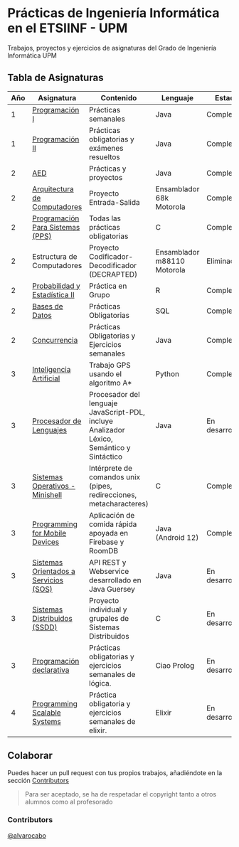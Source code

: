 <html>
   <head>
      <meta charset="utf-8" />
      <link
        rel="stylesheet"
        href="https://maxcdn.bootstrapcdn.com/bootstrap/3.4.0/css/bootstrap.min.css"
      />
   </head>
  <body>
   <div id="convertir">
    <div class="container">
      <h1 id="Header">
        Prácticas de Ingeniería Informática en el ETSIINF - UPM
      </h1>
      <p>
        Trabajos, proyectos y ejercicios de asignaturas del Grado de Ingeniería
        Informática UPM
      </p>
    </div>
    <div class="container">
      <h2 id="tabla-de-asignaturas">Tabla de Asignaturas</h2>
      <div class="table-responsive">
        <table class="table">
          <thead>
            <tr>
              <th>Año</th>
              <th>Asignatura</th>
              <th>Contenido</th>
              <th>Lenguaje</th>
              <th>Estado</th>
            </tr>
          </thead>
          <tbody>
            <tr>
              <td>1</td>
              <td>
                <a href="https://github.com/alvarocaboUPM/programacion-1"
                  >Programación I</a
                >
              </td>
              <td>Prácticas semanales</td>
              <td>Java</td>
              <td class="alert alert-success">Completado</td>
            </tr>
            <tr>
              <td>1</td>
              <td>
                <a href="https://github.com/alvarocaboUPM/Programacion-II"
                  >Programación II</a
                >
              </td>
              <td>Prácticas obligatorias y exámenes resueltos</td>
              <td>Java</td>
              <td class="alert alert-success">Completado</td>
            </tr>
            <tr>
              <td>2</td>
              <td><a href="https://github.com/alvarocaboUPM/AED">AED</a></td>
              <td>Prácticas y proyectos</td>
              <td>Java</td>
              <td class="alert alert-success">Completado</td>
            </tr>
            <tr>
              <td>2</td>
              <td>
                <a href="https://github.com/alvarocaboUPM/Proyecto-AC"
                  >Arquitectura de Computadores</a
                >
              </td>
              <td>Proyecto Entrada-Salida</td>
              <td>Ensamblador 68k Motorola</td>
              <td class="alert alert-success">Completado</td>
            </tr>
            <tr>
              <td>2</td>
              <td>
                <a href="https://github.com/alvarocaboUPM/PPS"
                  >Programación Para Sistemas (PPS)</a
                >
              </td>
              <td>Todas las prácticas obligatorias</td>
              <td>C</td>
              <td class="alert alert-success">Completado</td>
            </tr>
            <tr>
              <td>2</td>
              <td>Estructura de Computadores</td>
              <td>Proyecto Codificador-Decodificador (DECRAPTED)</td>
              <td>Ensamblador m88110 Motorola</td>
              <td class="alert alert-danger">Eliminado</td>
            </tr>
            <tr>
              <td>2</td>
              <td>
                <a href="https://github.com/alvarocaboUPM/Practica-PYE2"
                  >Probabilidad y Estadística II</a
                >
              </td>
              <td>Práctica en Grupo</td>
              <td>R</td>
              <td class="alert alert-success">Completado</td>
            </tr>
            <tr>
              <td>2</td>
              <td>
                <a
                  href="https://github.com/alvarocabo/UPM/tree/main/Bases%20de%20Datos"
                  >Bases de Datos</a
                >
              </td>
              <td>Prácticas Obligatorias</td>
              <td>SQL</td>
              <td class="alert alert-success">Completado</td>
            </tr>
            <tr>
              <td>2</td>
              <td>
                <a href="https://github.com/alvarocaboUPM/Practica-Concurrencia"
                  >Concurrencia</a
                >
              </td>
              <td>Prácticas Obligatorias y Ejercicios semanales</td>
              <td>Java</td>
              <td class="alert alert-success">Completado</td>
            </tr>
            <tr>
              <td>3</td>
              <td>
                <a href="https://github.com/alvarocaboUPM/IA"
                  >Inteligencia Artificial</a
                >
              </td>
              <td>Trabajo GPS usando el algoritmo A*</td>
              <td>Python</td>
              <td class="alert alert-success">Completado</td>
            </tr>
            <tr>
              <td>3</td>
              <td>
                <a href="https://github.com/alvarocaboUPM/PDL"
                  >Procesador de Lenguajes</a
                >
              </td>
              <td>
                Procesador del lenguaje JavaScript-PDL, incluye Analizador
                Léxico, Semántico y Sintáctico
              </td>
              <td>Java</td>
              <td class="alert alert-info">En desarrollo</td>
            </tr>
            <tr>
              <td>3</td>
              <td>
                <a href="https://github.com/alvarocaboUPM/MiniShell_SSOO"
                  >Sistemas Operativos - Minishell</a
                >
              </td>
              <td>
                Intérprete de comandos unix (pipes, redirecciones,
                metacharacteres)
              </td>
              <td>C</td>
              <td class="alert alert-success">Completado</td>
            </tr>
            <tr>
              <td>3</td>
              <td>
                <a href="https://github.com/alvarocabo/JustDeliveroo"
                  >Programming for Mobile Devices</a
                >
              </td>
              <td>Aplicación de comida rápida apoyada en Firebase y RoomDB</td>
              <td>Java (Android 12)</td>
              <td class="alert alert-success">Completado</td>
            </tr>
            <tr>
              <td>3</td>
              <td>
                <a href="https://github.com/alvarocaboUPM/SOS"
                  >Sistemas Orientados a Servicios (SOS)</a
                >
              </td>
              <td>
                API REST y Webservice desarrollado en Java Guersey
              </td>
              <td>Java</td>
              <td class="alert alert-info">En desarrollo</td>
            </tr>
            <tr>
              <td>3</td>
              <td>
                <a href="https://github.com/alvarocaboUPM/SSDD"
                  >Sistemas Distribuidos (SSDD)</a
                >
              </td>
              <td>
                Proyecto individual y grupales de Sistemas Distribuidos
              </td>
              <td>C</td>
              <td class="alert alert-info">En desarrollo</td>
            </tr>
            <tr>
              <td>3</td>
              <td>
                <a href="https://github.com/alvarocaboUPM/Programacion_Declarativa"
                  >Programación declarativa</a
                >
              </td>
              <td>
                Prácticas obligatorias y ejercicios semanales de lógica.
              </td>
              <td>Ciao Prolog</td>
              <td class="alert alert-info">En desarrollo</td>
            </tr>
            <tr>
              <td>4</td>
              <td>
                <a href="https://github.com/alvarocaboUPM/Curso_Elixir"
                  >Programming Scalable Systems</a
                >
              </td>
              <td>
                Práctica obligatoria y ejercicios semanales de elixir.
              </td>
              <td>Elixir</td>
              <td class="alert alert-info">En desarrollo</td>
            </tr>
          </tbody>
        </table>
      </div>
    </div>
    <div class="container">
      <h2 id="colaborar">Colaborar</h2>
      <p>
        Puedes hacer un pull request con tus propios trabajos, añadiéndote en la
        sección <a href="#contributors">Contributors</a>
      </p>
      <blockquote>
        <p>
          Para ser aceptado, se ha de respetadar el copyright tanto a otros
          alumnos como al profesorado
        </p>
      </blockquote>
    </div>
    <div class="container">
      <h3 id="contributors">Contributors</h3>
      <p><a href="github.com/alvarocabo">@alvarocabo</a></p>
    </div>
   </div>
  </body>
</html>
